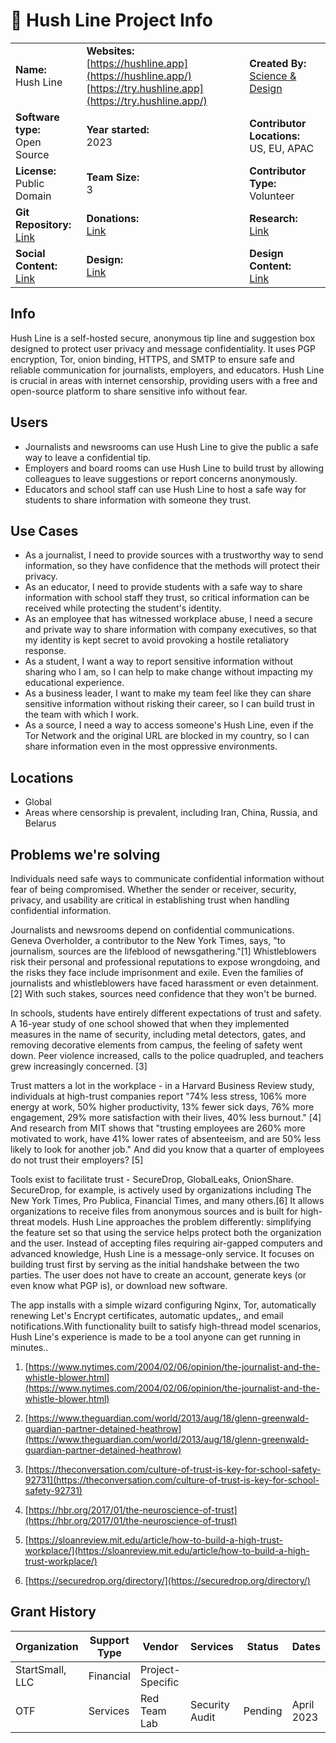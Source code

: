 # **🤫 Hush Line Project Info**

|  |  |  |
| --- | --- | --- |
| **Name:**<br>Hush Line | **Websites:**<br>[https://hushline.app](https://hushline.app/)<br>[https://try.hushline.app](https://try.hushline.app/) | **Created By:**<br>[Science & Design](https://scidsg.org/) |
| **Software type:**<br>Open Source | **Year started:**<br>2023 | **Contributor Locations:**<br>US, EU, APAC |
| **License:**<br>Public Domain | **Team Size:**<br>3 | **Contributor Type:**<br>Volunteer |
| **Git Repository:**<br>[Link](https://github.com/scidsg/hush-line) | **Donations:**<br>[Link](https://opencollective.com/scidsg/contribute/hush-line-support-55786) | **Research:**<br>[Link](https://cryptpad.fr/form/#/2/form/view/aznAzzpG6Fh3K1Dq0JjslCK-NmSugmfLTP7ej+SqRl0/) |
| **Social Content:**<br>[Link](https://docs.google.com/spreadsheets/d/1XVRLtIabsoK6syTikEU6pNrpv9PYCSV4Pta9WRl15CM/edit#gid=0) | **Design:**<br>[Link](https://www.figma.com/file/f2KCnJCooSQa3C3vy051Bc/Hush-Line---Collaborate?node-id=1%3A238&t=q78TDDi48CPY3xjN-1) | **Design Content:**<br>[Link](https://docs.google.com/spreadsheets/d/1SLfWoYwQQDNbczTBgUR6ewWDzlay5ql-RFJnslrJHKI/edit) |

## Info

Hush Line is a self-hosted secure, anonymous tip line and suggestion box designed to protect user privacy and message confidentiality. It uses PGP encryption, Tor, onion binding, HTTPS, and SMTP to ensure safe and reliable communication for journalists, employers, and educators. Hush Line is crucial in areas with internet censorship, providing users with a free and open-source platform to share sensitive info without fear.

## Users

- Journalists and newsrooms can use Hush Line to give the public a safe way to leave a confidential tip.
- Employers and board rooms can use Hush Line to build trust by allowing colleagues to leave suggestions or report concerns anonymously.
- Educators and school staff can use Hush Line to host a safe way for students to share information with someone they trust.

## Use Cases

- As a journalist, I need to provide sources with a trustworthy way to send information, so they have confidence that the methods will protect their privacy.
- As an educator, I need to provide students with a safe way to share information with school staff they trust, so critical information can be received while protecting the student's identity.
- As an employee that has witnessed workplace abuse, I need a secure and private way to share information with company executives, so that my identity is kept secret to avoid provoking a hostile retaliatory response.
- As a student, I want a way to report sensitive information without sharing who I am, so I can help to make change without impacting my educational experience.
- As a business leader, I want to make my team feel like they can share sensitive information without risking their career, so I can build trust in the team with which I work.
- As a source, I need a way to access someone's Hush Line, even if the Tor Network and the original URL are blocked in my country, so I can share information even in the most oppressive environments.

## Locations

- Global
- Areas where censorship is prevalent, including Iran, China, Russia, and Belarus

## **Problems we're solving**

Individuals need safe ways to communicate confidential information without fear of being compromised. Whether the sender or receiver, security, privacy, and usability are critical in establishing trust when handling confidential information.

Journalists and newsrooms depend on confidential communications. Geneva Overholder, a contributor to the New York Times, says, "to journalism, sources are the lifeblood of newsgathering."[1] Whistleblowers risk their personal and professional reputations to expose wrongdoing, and the risks they face include imprisonment and exile. Even the families of journalists and whistleblowers have faced harassment or even detainment. [2] With such stakes, sources need confidence that they won't be burned.

In schools, students have entirely different expectations of trust and safety. A 16-year study of one school showed that when they implemented measures in the name of security, including metal detectors, gates, and removing decorative elements from campus, the feeling of safety went down. Peer violence increased, calls to the police quadrupled, and teachers grew increasingly concerned. [3]

Trust matters a lot in the workplace - in a Harvard Business Review study, individuals at high-trust companies report "74% less stress, 106% more energy at work, 50% higher productivity, 13% fewer sick days, 76% more engagement, 29% more satisfaction with their lives, 40% less burnout." [4] And research from MIT shows that "trusting employees are 260% more motivated to work, have 41% lower rates of absenteeism, and are 50% less likely to look for another job." And did you know that a quarter of employees do not trust their employers? [5]

Tools exist to facilitate trust - SecureDrop, GlobalLeaks, OnionShare. SecureDrop, for example, is actively used by organizations including The New York Times, Pro Publica, Financial Times, and many others.[6] It allows organizations to receive files from anonymous sources and is built for high-threat models. Hush Line approaches the problem differently: simplifying the feature set so that using the service helps protect both the organization and the user. Instead of accepting files requiring air-gapped computers and advanced knowledge, Hush Line is a message-only service. It focuses on building trust first by serving as the initial handshake between the two parties. The user does not have to create an account, generate keys (or even know what PGP is), or download new software.

The app installs with a simple wizard configuring Nginx, Tor, automatically renewing Let's Encrypt certificates, automatic updates,, and email notifications.With functionality built to satisfy high-thread model scenarios, Hush Line's experience is made to be a tool anyone can get running in minutes..

1. [https://www.nytimes.com/2004/02/06/opinion/the-journalist-and-the-whistle-blower.html](https://www.nytimes.com/2004/02/06/opinion/the-journalist-and-the-whistle-blower.html)

2. [https://www.theguardian.com/world/2013/aug/18/glenn-greenwald-guardian-partner-detained-heathrow](https://www.theguardian.com/world/2013/aug/18/glenn-greenwald-guardian-partner-detained-heathrow)

3. [https://theconversation.com/culture-of-trust-is-key-for-school-safety-92731](https://theconversation.com/culture-of-trust-is-key-for-school-safety-92731)

4. [https://hbr.org/2017/01/the-neuroscience-of-trust](https://hbr.org/2017/01/the-neuroscience-of-trust)

5. [https://sloanreview.mit.edu/article/how-to-build-a-high-trust-workplace/](https://sloanreview.mit.edu/article/how-to-build-a-high-trust-workplace/)

6. [https://securedrop.org/directory/](https://securedrop.org/directory/)

## Grant History

| **Organization** | **Support Type** | **Vendor** | **Services** | **Status** | **Dates** |
| --- | --- | --- | --- | --- | --- |
| StartSmall, LLC | Financial | Project-Specific | 
| OTF | Services | Red Team Lab | Security Audit | Pending | April 2023 |
